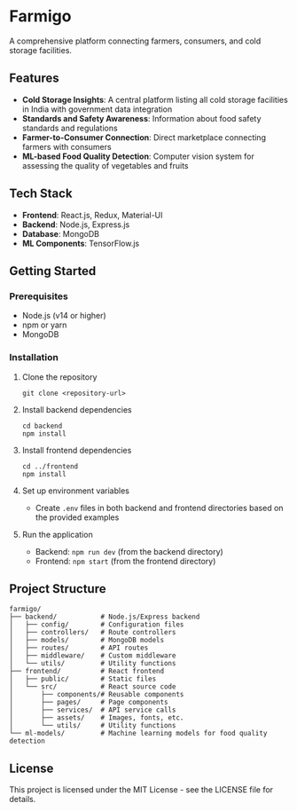 # Farmigo

A comprehensive platform connecting farmers, consumers, and cold storage facilities.

## Features

- **Cold Storage Insights**: A central platform listing all cold storage facilities in India with government data integration
- **Standards and Safety Awareness**: Information about food safety standards and regulations
- **Farmer-to-Consumer Connection**: Direct marketplace connecting farmers with consumers
- **ML-based Food Quality Detection**: Computer vision system for assessing the quality of vegetables and fruits

## Tech Stack

- **Frontend**: React.js, Redux, Material-UI
- **Backend**: Node.js, Express.js
- **Database**: MongoDB
- **ML Components**: TensorFlow.js

## Getting Started

### Prerequisites

- Node.js (v14 or higher)
- npm or yarn
- MongoDB

### Installation

1. Clone the repository
   ```
   git clone <repository-url>
   ```

2. Install backend dependencies
   ```
   cd backend
   npm install
   ```

3. Install frontend dependencies
   ```
   cd ../frontend
   npm install
   ```

4. Set up environment variables
   - Create `.env` files in both backend and frontend directories based on the provided examples

5. Run the application
   - Backend: `npm run dev` (from the backend directory)
   - Frontend: `npm start` (from the frontend directory)

## Project Structure

```
farmigo/
├── backend/           # Node.js/Express backend
│   ├── config/        # Configuration files
│   ├── controllers/   # Route controllers
│   ├── models/        # MongoDB models
│   ├── routes/        # API routes
│   ├── middleware/    # Custom middleware
│   └── utils/         # Utility functions
├── frontend/          # React frontend
│   ├── public/        # Static files
│   └── src/           # React source code
│       ├── components/# Reusable components
│       ├── pages/     # Page components
│       ├── services/  # API service calls
│       ├── assets/    # Images, fonts, etc.
│       └── utils/     # Utility functions
└── ml-models/         # Machine learning models for food quality detection
```

## License

This project is licensed under the MIT License - see the LICENSE file for details.
